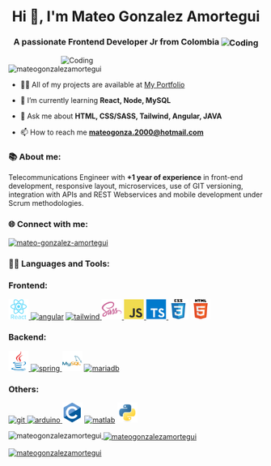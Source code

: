 <h1 align="center">Hi 👋, I'm Mateo Gonzalez Amortegui</h1>
<h3 align="center">A passionate Frontend Developer Jr from Colombia <img align="center" alt="Coding" width="40" src="https://cdn-icons-png.flaticon.com/512/330/330508.png"></h3>
<img align="right" alt="Coding" width="400" src="https://media4.giphy.com/media/qgQUggAC3Pfv687qPC/giphy.gif">


<p align="left"> <img src="https://komarev.com/ghpvc/?username=mateogonzalezamortegui&label=Profile%20views&color=0e75b6&style=flat" alt="mateogonzalezamortegui" /> </p>

- 👨‍💻 All of my projects are available at [My Portfolio](https://mateogonzalezamortegui.github.io/portfolio/)

- 🌱 I’m currently learning **React, Node, MySQL**

- 💬 Ask me about **HTML, CSS/SASS, Tailwind, Angular, JAVA**

- 📫 How to reach me **mateogonza.2000@hotmail.com**

<h3 align="left">📚 About me:</h3>
<p align="left">
 Telecommunications Engineer with <b>+1 year of experience</b> in front-end development, responsive layout, microservices, use of GIT versioning, integration with APIs and REST Webservices and mobile development under Scrum methodologies.
</p>

<h3 align="left">🌐 Connect with me:</h3>
<p align="left">
<a href="https://linkedin.com/in/mateo-gonzalez-amortegui" target="blank"><img align="center" src="https://raw.githubusercontent.com/rahuldkjain/github-profile-readme-generator/master/src/images/icons/Social/linked-in-alt.svg" alt="mateo-gonzalez-amortegui" height="30" width="40" /></a>
</p>

<h3 align="left">🧑‍💻 Languages and Tools:</h3>
<h3 align="left"> Frontend:</h3>
<p align="left"> 
  <a href="https://reactjs.org/" target="_blank" rel="noreferrer"> <img src="https://raw.githubusercontent.com/devicons/devicon/master/icons/react/react-original-wordmark.svg" alt="react" width="40" height="40"/> </a>
<a href="https://angular.io" target="_blank" rel="noreferrer"> <img src="https://angular.io/assets/images/logos/angular/angular.svg" alt="angular" width="40" height="40"/></a>
   <a href="https://tailwindcss.com/" target="_blank" rel="noreferrer"> <img src="https://www.vectorlogo.zone/logos/tailwindcss/tailwindcss-icon.svg" alt="tailwind" width="40" height="40"/> </a>
</a> <a href="https://sass-lang.com" target="_blank" rel="noreferrer"> <img src="https://raw.githubusercontent.com/devicons/devicon/master/icons/sass/sass-original.svg" alt="sass" width="40" height="40"/> </a> 
  <a href="https://developer.mozilla.org/en-US/docs/Web/JavaScript" target="_blank" rel="noreferrer"> <img src="https://raw.githubusercontent.com/devicons/devicon/master/icons/javascript/javascript-original.svg" alt="javascript" width="40" height="40"/> </a> 
  <a href="https://www.typescriptlang.org/" target="_blank" rel="noreferrer"> <img src="https://raw.githubusercontent.com/devicons/devicon/master/icons/typescript/typescript-original.svg" alt="typescript" width="40" height="40"/> </a> 
 <a href="https://www.w3schools.com/css/" target="_blank" rel="noreferrer"> <img src="https://raw.githubusercontent.com/devicons/devicon/master/icons/css3/css3-original-wordmark.svg" alt="css3" width="40" height="40"/></a> 
  <a href="https://www.w3.org/html/" target="_blank" rel="noreferrer"> <img src="https://raw.githubusercontent.com/devicons/devicon/master/icons/html5/html5-original-wordmark.svg" alt="html5" width="40" height="40"/></a> 
</p>
  
  
<h3 align="left"> Backend:</h3>
 <a href="https://www.java.com" target="_blank" rel="noreferrer"> <img src="https://raw.githubusercontent.com/devicons/devicon/master/icons/java/java-original.svg" alt="java" width="40" height="40"/> </a>
 <a href="https://spring.io/" target="_blank" rel="noreferrer"> <img src="https://www.vectorlogo.zone/logos/springio/springio-icon.svg" alt="spring" width="40" height="40"/> </a>
<a href="https://www.mysql.com/" target="_blank" rel="noreferrer"> <img src="https://raw.githubusercontent.com/devicons/devicon/master/icons/mysql/mysql-original-wordmark.svg" alt="mysql" width="40" height="40"/></a> 
<a href="https://mariadb.org/" target="_blank" rel="noreferrer"> <img src="https://www.vectorlogo.zone/logos/mariadb/mariadb-icon.svg" alt="mariadb" width="40" height="40"/> </a>

<h3 align="left"> Others:</h3>
  <a href="https://git-scm.com/" target="_blank" rel="noreferrer"> <img src="https://www.vectorlogo.zone/logos/git-scm/git-scm-icon.svg" alt="git" width="40" height="40"/> </a> 
<a href="https://www.arduino.cc/" target="_blank" rel="noreferrer"> <img src="https://cdn.worldvectorlogo.com/logos/arduino-1.svg" alt="arduino" width="40" height="40"/> </a> 
<a href="https://www.cprogramming.com/" target="_blank" rel="noreferrer"> <img src="https://raw.githubusercontent.com/devicons/devicon/master/icons/c/c-original.svg" alt="c" width="40" height="40"/></a>
  <a href="https://www.mathworks.com/" target="_blank" rel="noreferrer"> <img src="https://upload.wikimedia.org/wikipedia/commons/2/21/Matlab_Logo.png" alt="matlab" width="40" height="40"/></a> 
  <a href="https://www.python.org" target="_blank" rel="noreferrer"> <img src="https://raw.githubusercontent.com/devicons/devicon/master/icons/python/python-original.svg" alt="python" width="40" height="40"/>

    
<p><img align="left" src="https://github-readme-stats.vercel.app/api/top-langs?username=mateogonzalezamortegui&show_icons=true&locale=en&layout=compact" alt="mateogonzalezamortegui" /></p>

<p>&nbsp;<img align="center" src="https://github-readme-stats.vercel.app/api?username=mateogonzalezamortegui&show_icons=true&locale=en" alt="mateogonzalezamortegui" /></p>

<p><img align="center" src="https://github-readme-streak-stats.herokuapp.com/?user=mateogonzalezamortegui&" alt="mateogonzalezamortegui" /></p>
